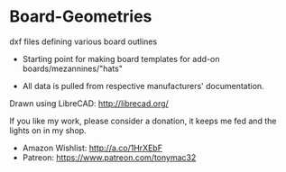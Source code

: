 # Board-Geometries
dxf files defining various board outlines

- Starting point for making board templates for add-on boards/mezannines/"hats"

- All data is pulled from respective manufacturers' documentation.  

Drawn using LibreCAD:  http://librecad.org/

If you like my work, please consider a donation, it keeps me fed and the lights on in my shop.
- Amazon Wishlist:  http://a.co/1HrXEbF 
- Patreon: https://www.patreon.com/tonymac32 
